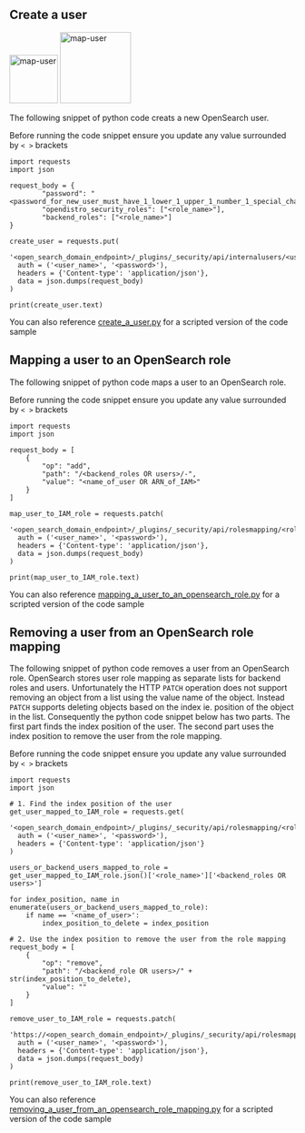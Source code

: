 ## Create a user

<img width="85" alt="map-user" src="https://img.shields.io/badge/views-180-green"> <img width="125" alt="map-user" src="https://img.shields.io/badge/unique visits-052-green">

The following snippet of python code creats a new OpenSearch user.

Before running the code snippet ensure you update any value surrounded by ```< >``` brackets

```
import requests
import json

request_body = {
		"password": "<password_for_new_user_must_have_1_lower_1_upper_1_number_1_special_character>",
		"opendistro_security_roles": ["<role_name>"],
		"backend_roles": ["<role_name>"]
}

create_user = requests.put(
  '<open_search_domain_endpoint>/_plugins/_security/api/internalusers/<user_name_for_new_user>',
  auth = ('<user_name>', '<password>'),
  headers = {'Content-type': 'application/json'},
  data = json.dumps(request_body)
)

print(create_user.text)
```

You can also reference [create_a_user.py](https://github.com/ev2900/OpenSearch_User_Role_Premission_Managment/blob/main/create_a_user.py) for a scripted version of the code sample

## Mapping a user to an OpenSearch role

The following snippet of python code maps a user to an OpenSearch role.

Before running the code snippet ensure you update any value surrounded by ```< >``` brackets

```
import requests
import json

request_body = [
	{
		"op": "add",
		"path": "/<backend_roles OR users>/-",
		"value": "<name_of_user OR ARN_of_IAM>"
	}
]

map_user_to_IAM_role = requests.patch(
  '<open_search_domain_endpoint>/_plugins/_security/api/rolesmapping/<role_name>',
  auth = ('<user_name>', '<password>'),
  headers = {'Content-type': 'application/json'},
  data = json.dumps(request_body)
)

print(map_user_to_IAM_role.text)
```

You can also reference [mapping_a_user_to_an_opensearch_role.py](https://github.com/ev2900/OpenSearch_User_Role_Premission_Managment/blob/main/mapping_a_user_to_an_opensearch_role.py) for a scripted version of the code sample

## Removing a user from an OpenSearch role mapping

The following snippet of python code removes a user from an OpenSearch role. OpenSearch stores user role mapping as separate lists for backend roles and users. Unfortunately the HTTP ```PATCH``` operation does not support removing an object from a list using the value name of the object. Instead ```PATCH``` supports deleting objects based on the index ie. position of the object in the list. Consequently the python code snippet below has two parts. The first part finds the index position of the user. The second part uses the index position to remove the user from the role mapping.

Before running the code snippet ensure you update any value surrounded by ```< >``` brackets

```
import requests
import json

# 1. Find the index position of the user
get_user_mapped_to_IAM_role = requests.get(
  '<open_search_domain_endpoint>/_plugins/_security/api/rolesmapping/<role_name>',
  auth = ('<user_name>', '<password>'),
  headers = {'Content-type': 'application/json'}
)

users_or_backend_users_mapped_to_role = get_user_mapped_to_IAM_role.json()['<role_name>']['<backend_roles OR users>']

for index_position, name in enumerate(users_or_backend_users_mapped_to_role):
	if name == '<name_of_user>':
		index_position_to_delete = index_position

# 2. Use the index position to remove the user from the role mapping
request_body = [
	{
		"op": "remove",
		"path": "/<backend_role OR users>/" + str(index_position_to_delete),
		"value": ""
	}
]

remove_user_to_IAM_role = requests.patch(
  'https://<open_search_domain_endpoint>/_plugins/_security/api/rolesmapping/<role_name>',
  auth = ('<user_name>', '<password>'),
  headers = {'Content-type': 'application/json'},
  data = json.dumps(request_body)
)

print(remove_user_to_IAM_role.text)
```

You can also reference [removing_a_user_from_an_opensearch_role_mapping.py](https://github.com/ev2900/OpenSearch_User_Role_Premission_Managment/blob/main/removing_a_user_from_an_opensearch_role_mapping.py) for a scripted version of the code sample
